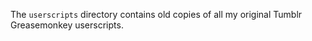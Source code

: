 The `userscripts` directory contains old copies of all my original Tumblr Greasemonkey userscripts.
